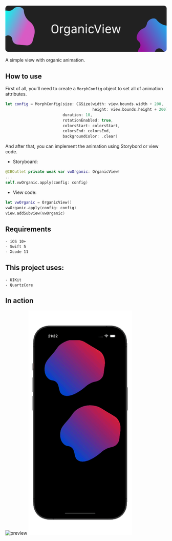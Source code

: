 ![cover](https://raw.githubusercontent.com/AlbertoLourenco/OrganicView/master/github-assets/cover.png)

A simple view with organic animation.

## How to use

First of all, you'll need to create a `MorphConfig` object to set all of animation attributes.

```swift
let config = MorphConfig(size: CGSize(width: view.bounds.width + 200,
                                      height: view.bounds.height + 200),
                         duration: 10,
                         rotationEnabled: true,
                         colorsStart: colorsStart,
                         colorsEnd: colorsEnd,
                         backgroundColor: .clear)
```

And after that, you can implement the animation using Storybord or view code.

- Storyboard:

```swift
@IBOutlet private weak var vwOrganic: OrganicView!
...
self.vwOrganic.apply(config: config)
```

- View code:

```swift
let vwOrganic = OrganicView()
vwOrganic.apply(config: config)
view.addSubview(vwOrganic)
```

## Requirements

```
- iOS 10+
- Swift 5
- Xcode 11
```

## This project uses:

```
- UIKit
- QuartzCore
```

## In action

![preview](https://github.com/AlbertoLourenco/OrganicView/blob/master/github-assets/preview-1.gif?raw=true)
![preview](https://github.com/AlbertoLourenco/OrganicView/blob/master/github-assets/preview-2.gif?raw=true)
